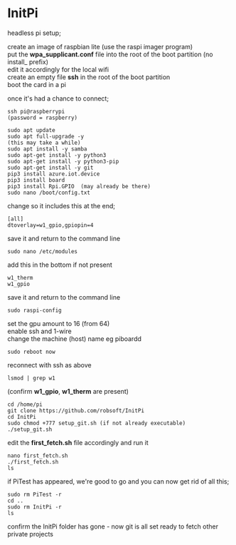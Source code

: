 # InitPi

headless pi setup;

create an image of raspbian lite (use the raspi imager program)  
put the __wpa_supplicant.conf__ file into the root of the boot partition (no install_ prefix)  
edit it accordingly for the local wifi  
create an empty file __ssh__ in the root of the boot partition  
boot the card in a pi  

once it's had a chance to connect;  
```
ssh pi@raspberrypi  
(password = raspberry)  

sudo apt update  
sudo apt full-upgrade -y
(this may take a while)
sudo apt install -y samba
sudo apt-get install -y python3
sudo apt-get install -y python3-pip
sudo apt-get install -y git
pip3 install azure.iot.device
pip3 install board
pip3 install Rpi.GPIO  (may already be there)
sudo nano /boot/config.txt
```
change so it includes this at the end;
```
[all]
dtoverlay=w1_gpio,gpiopin=4
```
save it and return to the command line
```
sudo nano /etc/modules
```
add this in the bottom if not present
```
w1_therm
w1_gpio
```
save it and return to the command line
```
sudo raspi-config
```
set the gpu amount to 16 (from 64)  
enable ssh and 1-wire  
change the machine (host) name eg piboardd  
```
sudo reboot now
```
reconnect with ssh as above
```
lsmod | grep w1
```
(confirm __w1_gpio__, __w1_therm__ are present)
```
cd /home/pi
git clone https://github.com/robsoft/InitPi
cd InitPi
sudo chmod +777 setup_git.sh (if not already executable)
./setup_git.sh
```
edit the __first_fetch.sh__ file accordingly and run it
```
nano first_fetch.sh
./first_fetch.sh
ls
```
if PiTest has appeared, we're good to go and you can now get rid of all this;
```
sudo rm PiTest -r
cd ..
sudo rm InitPi -r
ls
```
confirm the InitPi folder has gone - now git is all set ready to fetch other private projects
